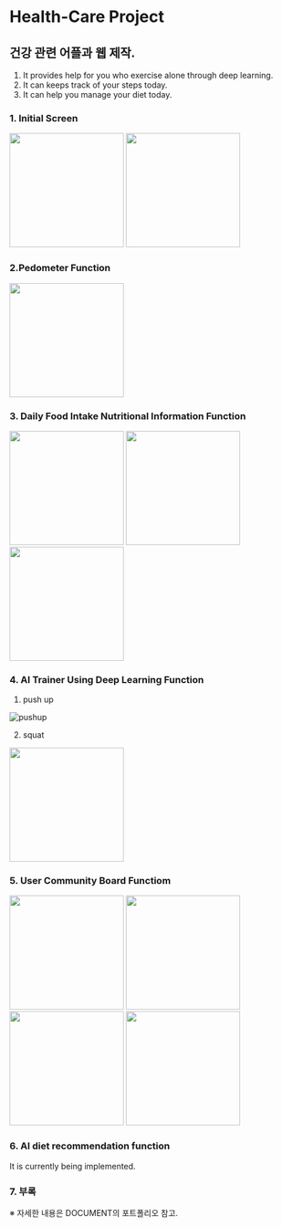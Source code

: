 # Health-Care Project
## 건강 관련 어플과 웹 제작.
1. It provides help for you who exercise alone through deep learning.
2. It can keeps track of your steps today.
3. It can help you manage your diet today.

### 1. Initial Screen
<p>
<img src = "https://user-images.githubusercontent.com/49589578/112152765-fbbbce80-8c25-11eb-9948-2f8ddfb00555.jpg" width="200px">
<img src = "https://user-images.githubusercontent.com/49589578/112152761-fb233800-8c25-11eb-9acd-b1e89f8c75c6.jpg" width="200px">
</p>

### 2.Pedometer Function
<img src = "https://user-images.githubusercontent.com/49589578/112153032-3a518900-8c26-11eb-8cbc-4c5792767bfb.jpg" width="200px">
<!--![ped](https://user-images.githubusercontent.com/49589578/112153032-3a518900-8c26-11eb-8cbc-4c5792767bfb.jpg)-->

### 3. Daily Food Intake Nutritional Information Function
<p>
<img src = "ttps://user-images.githubusercontent.com/49589578/112152810-07a79080-8c26-11eb-9cc7-9a383b780d96.jpg" width="200px">
<img src = "https://user-images.githubusercontent.com/49589578/112152815-08d8bd80-8c26-11eb-9230-bb0f5a52717f.jpg" width="200px">
<img src = "https://user-images.githubusercontent.com/49589578/112152816-09715400-8c26-11eb-8d92-6eaa266d483a.jpg" width="200px">
</p>
<!--
![food](https://user-images.githubusercontent.com/49589578/112152810-07a79080-8c26-11eb-9cc7-9a383b780d96.jpg)
![food2](https://user-images.githubusercontent.com/49589578/112152815-08d8bd80-8c26-11eb-9230-bb0f5a52717f.jpg)
![food3](https://user-images.githubusercontent.com/49589578/112152816-09715400-8c26-11eb-8d92-6eaa266d483a.jpg)
-->

### 4. AI Trainer Using Deep Learning Function
1. push up

![pushup](https://user-images.githubusercontent.com/49589578/112151304-6b30be80-8c24-11eb-88d3-d74173ec1a00.gif)

2. squat
<img src = "https://user-images.githubusercontent.com/49589578/112473827-33f01800-8db2-11eb-9d66-3a6b4cd467e6.jpg" width="200px">

### 5. User Community Board Functiom
<p>
<img src = "https://user-images.githubusercontent.com/49589578/112150165-2193a400-8c23-11eb-888d-2cebc2ec9098.jpg" width="200px">
<img src = "https://user-images.githubusercontent.com/49589578/112151154-43415b00-8c24-11eb-9601-e0080d19c807.jpg" width="200px">
<img src = "https://user-images.githubusercontent.com/49589578/112151155-43415b00-8c24-11eb-9478-13fd7d369e89.jpg" width="200px">
<img src = "https://user-images.githubusercontent.com/49589578/112151159-43d9f180-8c24-11eb-90e5-f6112819474a.jpg" width="200px">
</p>
<!--
![board1](https://user-images.githubusercontent.com/49589578/112150165-2193a400-8c23-11eb-888d-2cebc2ec9098.jpg)
![b2](https://user-images.githubusercontent.com/49589578/112151154-43415b00-8c24-11eb-9601-e0080d19c807.jpg)
![b3](https://user-images.githubusercontent.com/49589578/112151155-43415b00-8c24-11eb-9478-13fd7d369e89.jpg)
![b4](https://user-images.githubusercontent.com/49589578/112151159-43d9f180-8c24-11eb-90e5-f6112819474a.jpg)
-->

### 6. AI diet recommendation function
It is currently being implemented.

### 7. 부록
※ 자세한 내용은 DOCUMENT의 포트폴리오 참고.
